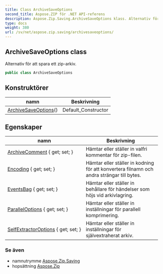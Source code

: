 ```yaml
---
title: Class ArchiveSaveOptions
second_title: Aspose.ZIP för .NET API-referens
description: Aspose.Zip.Saving.ArchiveSaveOptions klass. Alternativ för att spara ett ziparkiv.
type: docs
weight: 380
url: /sv/net/aspose.zip.saving/archivesaveoptions/
---
```

## ArchiveSaveOptions class

Alternativ för att spara ett zip-arkiv.

```csharp
public class ArchiveSaveOptions
```

## Konstruktörer

| namn | Beskrivning |
| --- | --- |
| [ArchiveSaveOptions](archivesaveoptions/)() | Default_Constructor |

## Egenskaper

| namn | Beskrivning |
| --- | --- |
| [ArchiveComment](../../aspose.zip.saving/archivesaveoptions/archivecomment/) { get; set; } | Hämtar eller ställer in valfri kommentar för zip-filen. |
| [Encoding](../../aspose.zip.saving/archivesaveoptions/encoding/) { get; set; } | Hämtar eller ställer in kodning för att konvertera filnamn och andra strängar till bytes. |
| [EventsBag](../../aspose.zip.saving/archivesaveoptions/eventsbag/) { get; set; } | Hämtar eller ställer in behållare för händelser som höjs vid arkivlagring. |
| [ParallelOptions](../../aspose.zip.saving/archivesaveoptions/paralleloptions/) { get; set; } | Hämtar eller ställer in inställningar för parallell komprimering. |
| [SelfExtractorOptions](../../aspose.zip.saving/archivesaveoptions/selfextractoroptions/) { get; set; } | Hämtar eller ställer in inställningar för självextraherat arkiv. |

### Se även

* namnutrymme [Aspose.Zip.Saving](../../aspose.zip.saving/)
* hopsättning [Aspose.Zip](../../)


